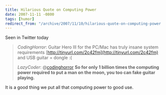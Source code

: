 ```yaml
---
title: Hilarious Quote on Computing Power
date: 2007-11-11 -0800
tags: [humor]
redirect_from: "/archive/2007/11/10/hilarious-quote-on-computing-power.aspx/"
---
```


Seen in Twitter today

> *CodingHorror*: Guitar Hero III for the PC/Mac has truly insane system
> requirements [http://tinyurl.com/2c42fm](http://tinyurl.com/2c42fm)
> and USB guitar = dongle :(
>
> *LazyCoder*: @[codinghorror](http://twitter.com/codinghorror) **So for
> only 1 billion times the computing power required to put a man on the
> moon, you too can fake guitar playing.**

It is a good thing we put all that computing power to good use.

